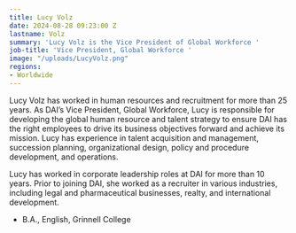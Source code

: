 ```yaml
---
title: Lucy Volz
date: 2024-08-28 09:23:00 Z
lastname: Volz
summary: 'Lucy Volz is the Vice President of Global Workforce '
job-title: 'Vice President, Global Workforce '
image: "/uploads/LucyVolz.png"
regions:
- Worldwide
---
```


Lucy Volz has worked in human resources and recruitment for more than 25 years. As DAI’s Vice President, Global Workforce, Lucy is responsible for developing the global human resource and talent strategy to ensure DAI has the right employees to drive its business objectives forward and achieve its mission. Lucy has experience in talent acquisition and management, succession planning, organizational design, policy and procedure development, and operations. 

Lucy has worked in corporate leadership roles at DAI for more than 10 years. Prior to joining DAI, she worked as a recruiter in various industries, including legal and pharmaceutical businesses, realty, and international development. 

* B.A., English, Grinnell College
